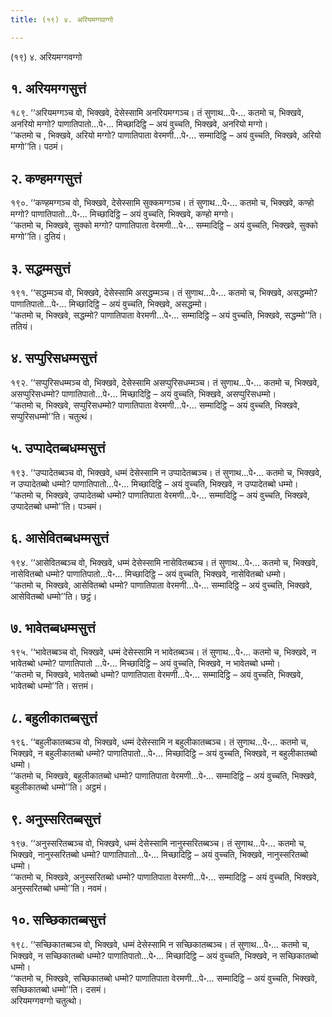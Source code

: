 ```yaml
---
title: (१९) ४. अरियमग्गवग्गो

---
```

(१९) ४. अरियमग्गवग्गो  


## १. अरियमग्गसुत्तं

१८९. ‘‘अरियमग्गञ्च वो, भिक्खवे, देसेस्सामि अनरियमग्गञ्च। तं सुणाथ…पे॰… कतमो च, भिक्खवे, अनरियो मग्गो? पाणातिपातो…पे॰… मिच्छादिट्ठि – अयं वुच्चति, भिक्खवे, अनरियो मग्गो।  
‘‘कतमो च , भिक्खवे, अरियो मग्गो? पाणातिपाता वेरमणी…पे॰… सम्मादिट्ठि – अयं वुच्चति, भिक्खवे, अरियो मग्गो’’ति। पठमं।  


## २. कण्हमग्गसुत्तं

१९०. ‘‘कण्हमग्गञ्च वो, भिक्खवे, देसेस्सामि सुक्कमग्गञ्च। तं सुणाथ…पे॰… कतमो च, भिक्खवे, कण्हो मग्गो? पाणातिपातो…पे॰… मिच्छादिट्ठि – अयं वुच्चति, भिक्खवे, कण्हो मग्गो।  
‘‘कतमो च, भिक्खवे, सुक्को मग्गो? पाणातिपाता वेरमणी…पे॰… सम्मादिट्ठि – अयं वुच्चति, भिक्खवे, सुक्को मग्गो’’ति। दुतियं।  


## ३. सद्धम्मसुत्तं

१९१. ‘‘सद्धम्मञ्च वो, भिक्खवे, देसेस्सामि असद्धम्मञ्च। तं सुणाथ…पे॰… कतमो च, भिक्खवे, असद्धम्मो? पाणातिपातो…पे॰… मिच्छादिट्ठि – अयं वुच्चति, भिक्खवे, असद्धम्मो।  
‘‘कतमो च, भिक्खवे, सद्धम्मो? पाणातिपाता वेरमणी…पे॰… सम्मादिट्ठि – अयं वुच्चति, भिक्खवे, सद्धम्मो’’ति। ततियं।  


## ४. सप्पुरिसधम्मसुत्तं

१९२. ‘‘सप्पुरिसधम्मञ्च वो, भिक्खवे, देसेस्सामि असप्पुरिसधम्मञ्च। तं सुणाथ…पे॰… कतमो च, भिक्खवे, असप्पुरिसधम्मो? पाणातिपातो…पे॰… मिच्छादिट्ठि – अयं वुच्चति, भिक्खवे, असप्पुरिसधम्मो।  
‘‘कतमो च, भिक्खवे, सप्पुरिसधम्मो? पाणातिपाता वेरमणी…पे॰… सम्मादिट्ठि – अयं वुच्चति, भिक्खवे, सप्पुरिसधम्मो’’ति। चतुत्थं।  


## ५. उप्पादेतब्बधम्मसुत्तं

१९३. ‘‘उप्पादेतब्बञ्च वो, भिक्खवे, धम्मं देसेस्सामि न उप्पादेतब्बञ्च। तं सुणाथ…पे॰… कतमो च, भिक्खवे, न उप्पादेतब्बो धम्मो? पाणातिपातो…पे॰… मिच्छादिट्ठि – अयं वुच्चति, भिक्खवे, न उप्पादेतब्बो धम्मो।  
‘‘कतमो च, भिक्खवे, उप्पादेतब्बो धम्मो? पाणातिपाता वेरमणी…पे॰… सम्मादिट्ठि – अयं वुच्चति, भिक्खवे, उप्पादेतब्बो धम्मो’’ति। पञ्चमं।  


## ६. आसेवितब्बधम्मसुत्तं

१९४. ‘‘आसेवितब्बञ्च वो, भिक्खवे, धम्मं देसेस्सामि नासेवितब्बञ्च। तं सुणाथ…पे॰… कतमो च, भिक्खवे, नासेवितब्बो धम्मो? पाणातिपातो…पे॰… मिच्छादिट्ठि – अयं वुच्चति, भिक्खवे, नासेवितब्बो धम्मो।  
‘‘कतमो च, भिक्खवे, आसेवितब्बो धम्मो? पाणातिपाता वेरमणी…पे॰… सम्मादिट्ठि – अयं वुच्चति, भिक्खवे, आसेवितब्बो धम्मो’’ति। छट्ठं।  


## ७. भावेतब्बधम्मसुत्तं

१९५. ‘‘भावेतब्बञ्च वो, भिक्खवे, धम्मं देसेस्सामि न भावेतब्बञ्च। तं सुणाथ…पे॰… कतमो च, भिक्खवे, न भावेतब्बो धम्मो? पाणातिपातो …पे॰… मिच्छादिट्ठि – अयं वुच्चति, भिक्खवे, न भावेतब्बो धम्मो।  
‘‘कतमो च, भिक्खवे, भावेतब्बो धम्मो? पाणातिपाता वेरमणी…पे॰… सम्मादिट्ठि – अयं वुच्चति, भिक्खवे, भावेतब्बो धम्मो’’ति। सत्तमं।  


## ८. बहुलीकातब्बसुत्तं

१९६. ‘‘बहुलीकातब्बञ्च वो, भिक्खवे, धम्मं देसेस्सामि न बहुलीकातब्बञ्च। तं सुणाथ…पे॰… कतमो च, भिक्खवे, न बहुलीकातब्बो धम्मो? पाणातिपातो…पे॰… मिच्छादिट्ठि – अयं वुच्चति, भिक्खवे, न बहुलीकातब्बो धम्मो।  
‘‘कतमो च, भिक्खवे, बहुलीकातब्बो धम्मो? पाणातिपाता वेरमणी…पे॰… सम्मादिट्ठि – अयं वुच्चति, भिक्खवे, बहुलीकातब्बो धम्मो’’ति। अट्ठमं।  


## ९. अनुस्सरितब्बसुत्तं

१९७. ‘‘अनुस्सरितब्बञ्च वो, भिक्खवे, धम्मं देसेस्सामि नानुस्सरितब्बञ्च। तं सुणाथ…पे॰… कतमो च, भिक्खवे, नानुस्सरितब्बो धम्मो? पाणातिपातो…पे॰… मिच्छादिट्ठि – अयं वुच्चति, भिक्खवे, नानुस्सरितब्बो धम्मो।  
‘‘कतमो च, भिक्खवे, अनुस्सरितब्बो धम्मो? पाणातिपाता वेरमणी…पे॰… सम्मादिट्ठि – अयं वुच्चति, भिक्खवे, अनुस्सरितब्बो धम्मो’’ति। नवमं।  


## १०. सच्छिकातब्बसुत्तं

१९८. ‘‘सच्छिकातब्बञ्च वो, भिक्खवे, धम्मं देसेस्सामि न सच्छिकातब्बञ्च। तं सुणाथ…पे॰… कतमो च, भिक्खवे, न सच्छिकातब्बो धम्मो? पाणातिपातो…पे॰… मिच्छादिट्ठि – अयं वुच्चति, भिक्खवे, न सच्छिकातब्बो धम्मो।  
‘‘कतमो च, भिक्खवे, सच्छिकातब्बो धम्मो? पाणातिपाता वेरमणी…पे॰… सम्मादिट्ठि – अयं वुच्चति, भिक्खवे, सच्छिकातब्बो धम्मो’’ति। दसमं।  
अरियमग्गवग्गो चतुत्थो।  
